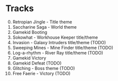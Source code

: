 Tracks
=====

00. Retropian Jingle - Title theme
01. Saccharine Saga - World theme
02. Gamekid Booting
03. Sokowhat - Workhouse Keeper title/theme
04. Invasion - Galaxy Intruders title/theme (TODO)
05. Sweeping Mines - Mine Finder title/theme (TODO)
06. Log-a-rhythm - River Ray title/theme (TODO)
07. Gamekid Victory
08. Gamekid Defeat (TODO)
09. Glitching - Boss theme (TODO)
10. Free Faerie - Victory (TODO)

